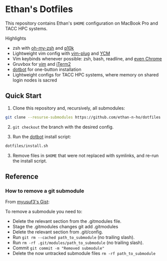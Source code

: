 # Ethan's Dotfiles

This repository contains Ethan's `$HOME` configuration on MacBook Pro and TACC HPC systems.

Highlights
* zsh with [oh-my-zsh](https://github.com/ohmyzsh/ohmyzsh) and [p10k](https://github.com/romkatv/powerlevel10k.git)
* Lightweight vim config with [vim-plug](https://github.com/junegunn/vim-plug.git) and [YCM](https://github.com/ycm-core/YouCompleteMe)
* Vim keybinds whenever possible: zsh, bash, readline, and [even Chrome](https://github.com/philc/vimium)
* Gruvbox for [vim](https://github.com/morhetz/gruvbox) and [iTerm2](https://github.com/herrbischoff/iterm2-gruvbox)
* [dotbot](https://github.com/anishathalye/dotbot) for one-button installation
* Lightweight configs for TACC HPC systems, where memory on shared login nodes is sacred

## Quick Start

1. Clone this repository and, recursively, all submodules:

```bash
git clone --resurse-submodules https://github.com/ethan-n-ho/dotfiles
```

2. `git checkout` the branch with the desired config.

3. Run the [dotbot](https://github.com/anishathalye/dotbot) install script:

```bash
dotfiles/install.sh
```

3. Remove files in `$HOME` that were not replaced with symlinks, and re-run the install script.

## Reference

### How to remove a git submodule

From [myusuf3's Gist](https://gist.github.com/myusuf3/7f645819ded92bda6677):

To remove a submodule you need to:

* Delete the relevant section from the .gitmodules file.
* Stage the .gitmodules changes git add .gitmodules
* Delete the relevant section from .git/config.
* Run `git rm --cached path_to_submodule` (no trailing slash).
* Run `rm -rf .git/modules/path_to_submodule` (no trailing slash).
* Commit `git commit -m "Removed submodule"`
* Delete the now untracked submodule files `rm -rf path_to_submodule`
